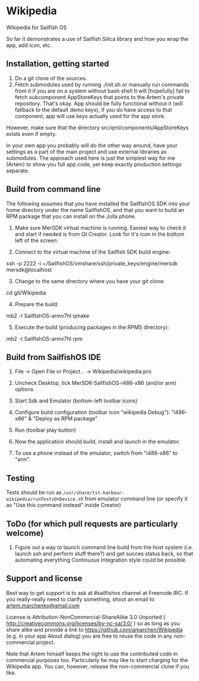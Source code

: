 Wikipedia
=========

Wikipedia for Sailfish OS

So far it demonstrates a use of Sailfish Silica library and how you wrap the app, add icon, etc.

Installation, getting started
------------

1. Do a git clone of the sources.
2. Fetch submodules used by running ./init.sh or manually run commands from it if you are on a system without bash shell
It will [hopefully] fail to fetch subcomponent AppStoreKeys that points to the Artem's private repository. That's okay. App should be fully functional without it (will fallback to the default demo keys), if you do have access to that component, app will use keys actually used for the app store.

However, make sure that the directory src/qml/components/AppStoreKeys exists even if empty.

In your own app you probably will do the other way around, have your settings as a part of the main project and use external libraries as submodules. The approach used here is just the simplest way for me (Artem) to show you full app code, yet keep exactly production settings separate.

Build from command line
-----------------------

The following assumes that you have installed the SailfishOS SDK into your home directory under the name SailfishOS, and that you want to build an RPM package that you can install on the Jolla phone.

1. Make sure MerSDK virtual machine is running. Easiest way to check it and start if needed is from Qt Creator. Look for it's icon in the bottom left of the screen.

2. Connect to the virtual machine of the Sailfish SDK build engine:

 ssh -p 2222 -i ~/SailfishOS/vmshare/ssh/private_keys/engine/mersdk mersdk@localhost

3. Change to the same directory where you have your git clone:

 cd git/Wikipedia

4. Prepare the build:

 mb2 -t SailfishOS-armv7hl qmake

5. Execute the build (producing packages in the RPMS directory):

 mb2 -t SailfishOS-armv7hl rpm

Build from SailfishOS IDE
-------------------------

1. File -> Open File or Project... -> Wikipedia/wikipedia.pro

2. Uncheck Desktop, tick MerSDK-SailfishOS-i486-x86 (and/or arm) options

3. Start Sdk and Emulator (bottom-left toolbar icons)

4. Configure build configuration (toolbar icon "wikipedia Debug"): "i486-x86" & "Deploy as RPM package"

5. Run (toolbar play button)

6. Now the application should build, install and launch in the emulator.

7. To use a phone instead of the emulator, switch from "i486-x86" to "arm".

Testing
-------

Tests should be run as
`/usr/share/tst-harbour-wikipedia/runTestsOnDevice.sh` from emulator command line (or specify it as "Use this command instead" inside Creator)

ToDo (for which pull requests are particularly welcome)
-------
1. Figure out a way to launch command line build from the host system (i.e. launch ssh and perform stuff there?) and get succes status back, so that automating everything Continuous Integration style could be possible.

Support and license
-------------------

Best way to get support is to ask at #sailfishos channel at Freenode IRC. If you really-really need to clarify something,
shoot an email to artem.marchenko@gmail.com

License is Attribution-NonCommercial-ShareAlike 3.0 Unported ( http://creativecommons.org/licenses/by-nc-sa/3.0/ )
so as long as you share alike and provide a link to https://github.com/amarchen/Wikipedia (e.g. in your app About dialog)
you are free to reuse the code in any non-commercial project.

Note that Artem himself keeps the right to use the contributed code in commercial purposes too. Particularly he may like to start charging for the Wikipedia app. You can, however, release the non-commercial clone if you like.
